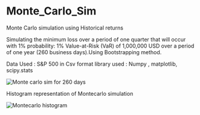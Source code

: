 # Monte_Carlo_Sim
 Monte Carlo simulation using Historical returns 
 
 Simulating the minimum loss over a period of one quarter that will occur with 1% probability: 1% Value-at-Risk (VaR) of 1,000,000 USD over a period of one year (260 business days).Using Bootstrapping method.
 
 
Data Used : S&P 500 in Csv format
library used : Numpy , matplotlib, scipy.stats
 
 
![Monte carlo sim for 260 days](https://user-images.githubusercontent.com/97597482/149335028-171db82f-cd75-4cb9-b13c-497e84a8507c.jpeg)


Histogram representation of Montecarlo simulation


![Montecarlo histogram](https://user-images.githubusercontent.com/97597482/149335035-94cac338-1017-4836-9d2b-974f2051a60b.png)
